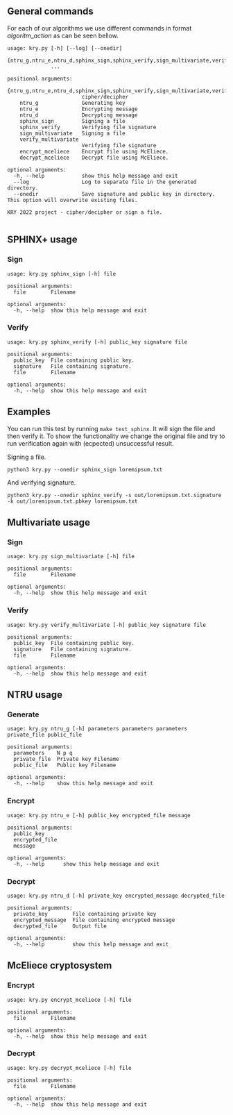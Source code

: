 ## General commands

For each of our algorithms we use different commands in format *algoritm*_*action* as can be seen bellow.  

```text
usage: kry.py [-h] [--log] [--onedir]
              {ntru_g,ntru_e,ntru_d,sphinx_sign,sphinx_verify,sign_multivariate,verify_multivariate,encrypt_mceliece,decrypt_mceliece}
              ...

positional arguments:
  {ntru_g,ntru_e,ntru_d,sphinx_sign,sphinx_verify,sign_multivariate,verify_multivariate,encrypt_mceliece,decrypt_mceliece}
                        cipher/decipher
    ntru_g              Generating key
    ntru_e              Encrypting message
    ntru_d              Decrypting message
    sphinx_sign         Signing a file
    sphinx_verify       Verifying file signature
    sign_multivariate   Signing a file
    verify_multivariate
                        Verifying file signature
    encrypt_mceliece    Encrypt file using McEliece.
    decrypt_mceliece    Decrypt file using McEliece.

optional arguments:
  -h, --help            show this help message and exit
  --log                 Log to separate file in the generated directory.
  --onedir              Save signature and public key in directory. This option will overwrite existing files.

KRY 2022 project - cipher/decipher or sign a file.


```

## SPHINX+ usage

### Sign
```text
usage: kry.py sphinx_sign [-h] file

positional arguments:
  file        Filename

optional arguments:
  -h, --help  show this help message and exit
```

### Verify

```text
usage: kry.py sphinx_verify [-h] public_key signature file

positional arguments:
  public_key  File containing public key.
  signature   File containing signature.
  file        Filename

optional arguments:
  -h, --help  show this help message and exit
```


## Examples

You can run this test by running ```make test_sphinx```. It will sign the file and then verify it. To show the functionality we change the original file and try to run verification again with (ecpected) unsuccessful result.

Signing a file.
```text
python3 kry.py --onedir sphinx_sign loremipsum.txt
```

And verifying signature.
```text
python3 kry.py --onedir sphinx_verify -s out/loremipsum.txt.signature -k out/loremipsum.txt.pbkey loremipsum.txt 
```


## Multivariate usage

### Sign
```text
usage: kry.py sign_multivariate [-h] file

positional arguments:
  file        Filename

optional arguments:
  -h, --help  show this help message and exit
```

### Verify

```text
usage: kry.py verify_multivariate [-h] public_key signature file

positional arguments:
  public_key  File containing public key.
  signature   File containing signature.
  file        Filename

optional arguments:
  -h, --help  show this help message and exit
```


## NTRU usage

### Generate
```text
usage: kry.py ntru_g [-h] parameters parameters parameters private_file public_file

positional arguments:
  parameters    N p q
  private_file  Private key Filename
  public_file   Public key Filename

optional arguments:
  -h, --help    show this help message and exit
```

### Encrypt
```text
usage: kry.py ntru_e [-h] public_key encrypted_file message

positional arguments:
  public_key
  encrypted_file
  message

optional arguments:
  -h, --help      show this help message and exit
```

### Decrypt
```text
usage: kry.py ntru_d [-h] private_key encrypted_message decrypted_file

positional arguments:
  private_key        File containing private key
  encrypted_message  File containing encrypted message
  decrypted_file     Output file

optional arguments:
  -h, --help         show this help message and exit
```


## McEliece cryptosystem

### Encrypt

```text
usage: kry.py encrypt_mceliece [-h] file

positional arguments:
  file        Filename

optional arguments:
  -h, --help  show this help message and exit
```

### Decrypt

```text
usage: kry.py decrypt_mceliece [-h] file

positional arguments:
  file        Filename

optional arguments:
  -h, --help  show this help message and exit
```